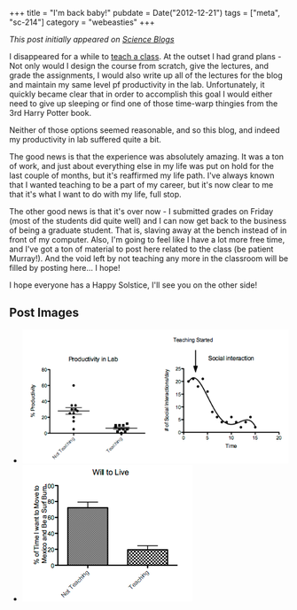 +++
title = "I'm back baby!"
pubdate = Date("2012-12-21")
tags = ["meta", "sc-214"]
category = "webeasties"
+++

_This post initially appeared on [Science Blogs](http://scienceblogs.com/webeasties)_

I disappeared for a while to [teach a class](http://scienceblogs.com/webeasties/2012/08/28/plagues-and-pandemics-emerson-sc-214/). At the outset I had grand plans - Not only would I design the course from scratch, give the lectures, and grade the assignments, I would also write up all of the lectures for the blog and maintain my same level pf productivity in the lab. Unfortunately, it quickly became clear that in order to accomplish this goal I would either need to give up sleeping or find one of those time-warp thingies from the 3rd Harry Potter book.

Neither of those options seemed reasonable, and so this blog, and indeed my productivity in lab suffered quite a bit.

The good news is that the experience was absolutely amazing. It was a ton of work, and just about everything else in my life was put on hold for the last couple of months, but it's reaffirmed my life path. I've always known that I wanted teaching to be a part of my career, but it's now clear to me that it's what I want to do with my life, full stop.

The other good news is that it's over now - I submitted grades on Friday (most of the students did quite well) and I can now get back to the business of being a graduate student. That is, slaving away at the bench instead of in front of my computer. Also, I'm going to feel like I have a lot more free time, and I've got a ton of material to post here related to the class (be patient Murray!). And the void left by not teaching any more in the classroom will be filled by posting here... I hope!

I hope everyone has a Happy Solstice, I'll see you on the other side!

      
  

 ## Post Images

- ![Data representative of a single experiment](/assets/img/webeasties/Screen-Shot-2012-12-21-at-1.58.05-PM.png)
- ![](/assets/img/webeasties/Screen-Shot-2012-12-21-at-2.02.17-PM.png)

